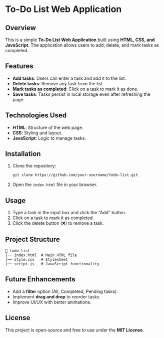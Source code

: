 # To-Do List Web Application

## Overview
This is a simple **To-Do List Web Application** built using **HTML, CSS, and JavaScript**. The application allows users to add, delete, and mark tasks as completed.

## Features
- **Add tasks**: Users can enter a task and add it to the list.
- **Delete tasks**: Remove any task from the list.
- **Mark tasks as completed**: Click on a task to mark it as done.
- **Save tasks**: Tasks persist in local storage even after refreshing the page.

## Technologies Used
- **HTML**: Structure of the web page.
- **CSS**: Styling and layout.
- **JavaScript**: Logic to manage tasks.

## Installation
1. Clone the repository:
   ```bash
   git clone https://github.com/your-username/todo-list.git
   ```
2. Open the `index.html` file in your browser.

## Usage
1. Type a task in the input box and click the "Add" button.
2. Click on a task to mark it as completed.
3. Click the delete button (❌) to remove a task.

## Project Structure
```
📂 todo-list
│── index.html  # Main HTML file
│── style.css   # Stylesheet
│── script.js   # JavaScript functionality
```

## Future Enhancements
- Add a **filter** option (All, Completed, Pending tasks).
- Implement **drag and drop** to reorder tasks.
- Improve UI/UX with better animations.

## License
This project is open-source and free to use under the **MIT License**.

